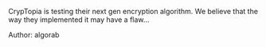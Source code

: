 CrypTopia is testing their next gen encryption algorithm. We believe that the way they implemented it may have a flaw...

Author: algorab

